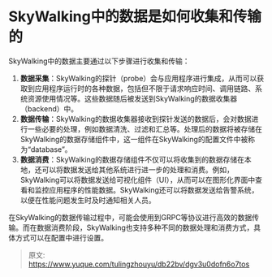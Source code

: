 # SkyWalking中的数据是如何收集和传输的

SkyWalking中的数据主要通过以下步骤进行收集和传输：

1. **数据采集**：SkyWalking的探针（probe）会与应用程序进行集成，从而可以获取到应用程序运行时的各种数据，包括但不限于请求响应时间、调用链路、系统资源使用情况等。这些数据随后被发送到SkyWalking的数据收集器（backend）中。
2. **数据传输**：SkyWalking的数据收集器接收到探针发送的数据后，会对数据进行一些必要的处理，例如数据清洗、过滤和汇总等。处理后的数据将被存储在SkyWalking的数据存储组件中，这一组件在SkyWalking的配置文件中被称为“database”。
3. **数据消费**：SkyWalking的数据存储组件不仅可以将收集到的数据存储在本地，还可以将数据发送给其他系统进行进一步的处理和消费。例如，SkyWalking可以将数据发送给可视化组件（UI），从而可以在图形化界面中查看和监控应用程序的性能数据。SkyWalking还可以将数据发送给告警系统，以便在性能问题发生时及时通知相关人员。

在SkyWalking的数据传输过程中，可能会使用到GRPC等协议进行高效的数据传输。而在数据消费阶段，SkyWalking也支持多种不同的数据处理和消费方式，具体方式可以在配置中进行设置。


> 原文: <https://www.yuque.com/tulingzhouyu/db22bv/dgv3u0dofn6o7tos>